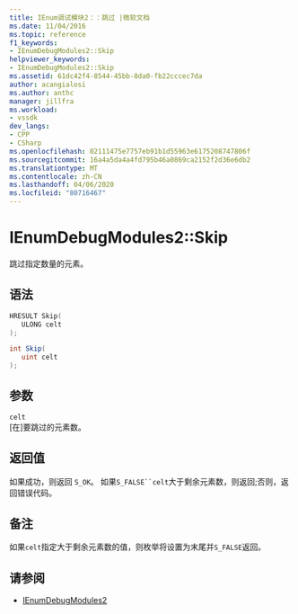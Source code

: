 ```yaml
---
title: IEnum调试模块2：：跳过 |微软文档
ms.date: 11/04/2016
ms.topic: reference
f1_keywords:
- IEnumDebugModules2::Skip
helpviewer_keywords:
- IEnumDebugModules2::Skip
ms.assetid: 61dc42f4-8544-45bb-8da0-fb22cccec7da
author: acangialosi
ms.author: anthc
manager: jillfra
ms.workload:
- vssdk
dev_langs:
- CPP
- CSharp
ms.openlocfilehash: 02111475e7757eb91b1d55963e6175208747806f
ms.sourcegitcommit: 16a4a5da4a4fd795b46a0869ca2152f2d36e6db2
ms.translationtype: MT
ms.contentlocale: zh-CN
ms.lasthandoff: 04/06/2020
ms.locfileid: "80716467"
---
```

# <a name="ienumdebugmodules2skip"></a>IEnumDebugModules2::Skip
跳过指定数量的元素。

## <a name="syntax"></a>语法

```cpp
HRESULT Skip(
   ULONG celt
);
```

```csharp
int Skip(
   uint celt
);
```

## <a name="parameters"></a>参数
`celt`\
[在]要跳过的元素数。

## <a name="return-value"></a>返回值
 如果成功，则返回 `S_OK`。 如果`S_FALSE``celt`大于剩余元素数，则返回;否则，返回错误代码。

## <a name="remarks"></a>备注
 如果`celt`指定大于剩余元素数的值，则枚举将设置为末尾并`S_FALSE`返回。

## <a name="see-also"></a>请参阅
- [IEnumDebugModules2](../../../extensibility/debugger/reference/ienumdebugmodules2.md)
